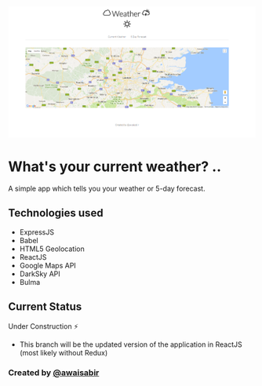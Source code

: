 ![What's My Weather?](app.png?raw=true "What is My Weather?")

# What's your current weather? ..

A simple app which tells you your weather or 5-day forecast.

## Technologies used
  - ExpressJS
  - Babel
  - HTML5 Geolocation
  - ReactJS
  - Google Maps API
  - DarkSky API
  - Bulma

## Current Status
Under Construction :zap:
  - This branch will be the updated version of the application in ReactJS (most likely without Redux)

### Created by [@awaisabir](https://github.com/awaisabir)
